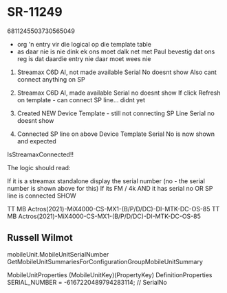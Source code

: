 # SR-11249


6811245503730565049

* org 'n entry vir die logical op die template table
* as daar nie is nie dink ek ons moet dalk net met Paul bevestig dat ons reg is dat daardie entry nie daar moet wees nie


1) Streamax C6D AI, not made available
Serial No doesnt show
Also cant connect anything on SP

2) Streamax C6D AI, made  available
Serial no doesnt show
If click Refresh on template - can connect SP line... didnt yet

3) Created NEW Device Template  - still not connecting SP Line
Serial no doesnt show

4) Connected SP line on above Device Template
Serial No is now shown and expected


IsStreamaxConnected!!


The logic should read:

If it is a streamax standalone display the serial number (no - the serial number is shown above for this)
If its FM / 4k AND it has serial no OR SP line is connected SHOW



TT MB Actros(2021)-MiX4000-CS-MX1-(B/P/D/DC)-DI-MTK-DC-OS-85
TT MB Actros(2021)-MiX4000-CS-MX1-(B/P/D/DC)-DI-MTK-DC-OS-85

## Russell Wilmot

mobileUnit.MobileUnitSerialNumber
GetMobileUnitSummariesForConfigurationGroupMobileUnitSummary

MobileUnitProperties
(MobileUnitKey)(PropertyKey)
DefinitionProperties
SERIAL_NUMBER = -6167220489794283114; // SerialNo

